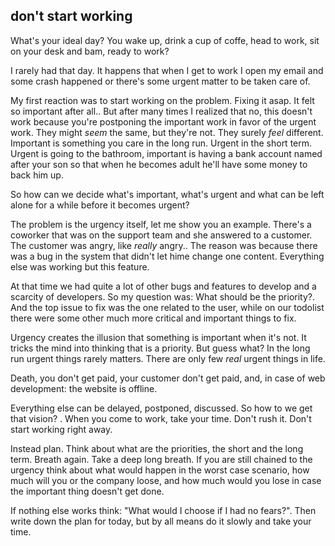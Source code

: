 ## don't start working

What's your ideal day? You wake up, drink a cup of coffe, head to work, sit on your desk and bam, ready to work?

I rarely had that day. It happens that when I get to work I open my email and some crash happened or there's some urgent matter to be taken care of.

My first reaction was to start working on the problem. Fixing it asap. It felt so important after all..
But after many times I realized that no, this doesn't work because you're postponing the important work in favor of the urgent work.
They might _seem_ the same, but they're not. They surely _feel_ different. Important is something you care in the long run. Urgent in the short term.
Urgent is going to the bathroom, important is having a bank account named after your son so that when he becomes adult he'll have some money to back him up.

So how can we decide what's important, what's urgent and what can be left alone for a while before it becomes urgent?

The problem is the urgency itself, let me show you an example.
There's a coworker that was on the support team and she answered to a customer. The customer was angry, like _really_ angry..
The reason was because there was a bug in the system that didn't let hime change one content. Everything else was working but this feature.

At that time we had quite a lot of other bugs and features to develop and a scarcity of developers. So my question was: What should be the priority?.
And the top issue to fix was the one related to the user, while on our todolist there were some other much more critical and important things to fix.

Urgency creates the illusion that something is important when it's not. It tricks the mind into thinking that is a priority. But guess what? In the long run urgent things rarely matters.
There are only few _real_ urgent things in life.

Death, you don't get paid, your customer don't get paid, and, in case of web development: the website is offline.

Everything else can be delayed, postponed, discussed.
So how to we get that vision? .
When you come to work, take your time. Don't rush it. Don't start working right away.

Instead plan. Think about what are the priorities, the short and the long term. Breath again. Take a deep long breath.
If you are still chained to the urgency think about what would happen in the worst case scenario, how much will you or the company loose, and how much would you lose in case the important thing doesn't get done.

If nothing else works think: "What would I choose if I had no fears?".
Then write down the plan for today, but by all means do it slowly and take your time.
